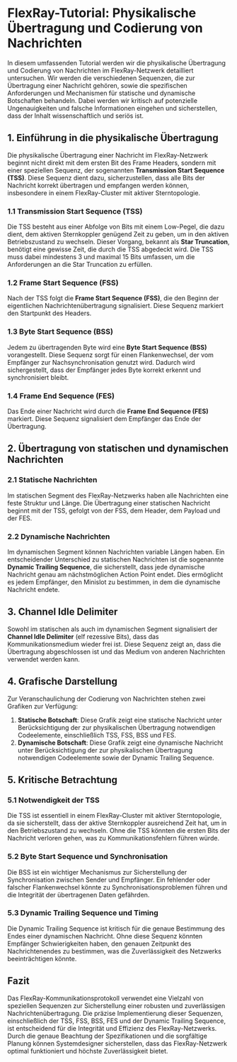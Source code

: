 
# FlexRay-Tutorial: Physikalische Übertragung und Codierung von Nachrichten

In diesem umfassenden Tutorial werden wir die physikalische Übertragung und Codierung von Nachrichten im FlexRay-Netzwerk detailliert untersuchen. Wir werden die verschiedenen Sequenzen, die zur Übertragung einer Nachricht gehören, sowie die spezifischen Anforderungen und Mechanismen für statische und dynamische Botschaften behandeln. Dabei werden wir kritisch auf potenzielle Ungenauigkeiten und falsche Informationen eingehen und sicherstellen, dass der Inhalt wissenschaftlich und seriös ist.

## 1. Einführung in die physikalische Übertragung

Die physikalische Übertragung einer Nachricht im FlexRay-Netzwerk beginnt nicht direkt mit dem ersten Bit des Frame Headers, sondern mit einer speziellen Sequenz, der sogenannten **Transmission Start Sequence (TSS)**. Diese Sequenz dient dazu, sicherzustellen, dass alle Bits der Nachricht korrekt übertragen und empfangen werden können, insbesondere in einem FlexRay-Cluster mit aktiver Sterntopologie.

### 1.1 Transmission Start Sequence (TSS)

Die TSS besteht aus einer Abfolge von Bits mit einem Low-Pegel, die dazu dient, dem aktiven Sternkoppler genügend Zeit zu geben, um in den aktiven Betriebszustand zu wechseln. Dieser Vorgang, bekannt als **Star Truncation**, benötigt eine gewisse Zeit, die durch die TSS abgedeckt wird. Die TSS muss dabei mindestens 3 und maximal 15 Bits umfassen, um die Anforderungen an die Star Truncation zu erfüllen.

### 1.2 Frame Start Sequence (FSS)

Nach der TSS folgt die **Frame Start Sequence (FSS)**, die den Beginn der eigentlichen Nachrichtenübertragung signalisiert. Diese Sequenz markiert den Startpunkt des Headers.

### 1.3 Byte Start Sequence (BSS)

Jedem zu übertragenden Byte wird eine **Byte Start Sequence (BSS)** vorangestellt. Diese Sequenz sorgt für einen Flankenwechsel, der vom Empfänger zur Nachsynchronisation genutzt wird. Dadurch wird sichergestellt, dass der Empfänger jedes Byte korrekt erkennt und synchronisiert bleibt.

### 1.4 Frame End Sequence (FES)

Das Ende einer Nachricht wird durch die **Frame End Sequence (FES)** markiert. Diese Sequenz signalisiert dem Empfänger das Ende der Übertragung.

## 2. Übertragung von statischen und dynamischen Nachrichten

### 2.1 Statische Nachrichten

Im statischen Segment des FlexRay-Netzwerks haben alle Nachrichten eine feste Struktur und Länge. Die Übertragung einer statischen Nachricht beginnt mit der TSS, gefolgt von der FSS, dem Header, dem Payload und der FES.

### 2.2 Dynamische Nachrichten

Im dynamischen Segment können Nachrichten variable Längen haben. Ein entscheidender Unterschied zu statischen Nachrichten ist die sogenannte **Dynamic Trailing Sequence**, die sicherstellt, dass jede dynamische Nachricht genau am nächstmöglichen Action Point endet. Dies ermöglicht es jedem Empfänger, den Minislot zu bestimmen, in dem die dynamische Nachricht endete.

## 3. Channel Idle Delimiter

Sowohl im statischen als auch im dynamischen Segment signalisiert der **Channel Idle Delimiter** (elf rezessive Bits), dass das Kommunikationsmedium wieder frei ist. Diese Sequenz zeigt an, dass die Übertragung abgeschlossen ist und das Medium von anderen Nachrichten verwendet werden kann.

## 4. Grafische Darstellung

Zur Veranschaulichung der Codierung von Nachrichten stehen zwei Grafiken zur Verfügung:

1. **Statische Botschaft**: Diese Grafik zeigt eine statische Nachricht unter Berücksichtigung der zur physikalischen Übertragung notwendigen Codeelemente, einschließlich TSS, FSS, BSS und FES.
2. **Dynamische Botschaft**: Diese Grafik zeigt eine dynamische Nachricht unter Berücksichtigung der zur physikalischen Übertragung notwendigen Codeelemente sowie der Dynamic Trailing Sequence.

## 5. Kritische Betrachtung

### 5.1 Notwendigkeit der TSS

Die TSS ist essentiell in einem FlexRay-Cluster mit aktiver Sterntopologie, da sie sicherstellt, dass der aktive Sternkoppler ausreichend Zeit hat, um in den Betriebszustand zu wechseln. Ohne die TSS könnten die ersten Bits der Nachricht verloren gehen, was zu Kommunikationsfehlern führen würde.

### 5.2 Byte Start Sequence und Synchronisation

Die BSS ist ein wichtiger Mechanismus zur Sicherstellung der Synchronisation zwischen Sender und Empfänger. Ein fehlender oder falscher Flankenwechsel könnte zu Synchronisationsproblemen führen und die Integrität der übertragenen Daten gefährden.

### 5.3 Dynamic Trailing Sequence und Timing

Die Dynamic Trailing Sequence ist kritisch für die genaue Bestimmung des Endes einer dynamischen Nachricht. Ohne diese Sequenz könnten Empfänger Schwierigkeiten haben, den genauen Zeitpunkt des Nachrichtenendes zu bestimmen, was die Zuverlässigkeit des Netzwerks beeinträchtigen könnte.

## Fazit

Das FlexRay-Kommunikationsprotokoll verwendet eine Vielzahl von speziellen Sequenzen zur Sicherstellung einer robusten und zuverlässigen Nachrichtenübertragung. Die präzise Implementierung dieser Sequenzen, einschließlich der TSS, FSS, BSS, FES und der Dynamic Trailing Sequence, ist entscheidend für die Integrität und Effizienz des FlexRay-Netzwerks. Durch die genaue Beachtung der Spezifikationen und die sorgfältige Planung können Systemdesigner sicherstellen, dass das FlexRay-Netzwerk optimal funktioniert und höchste Zuverlässigkeit bietet.

